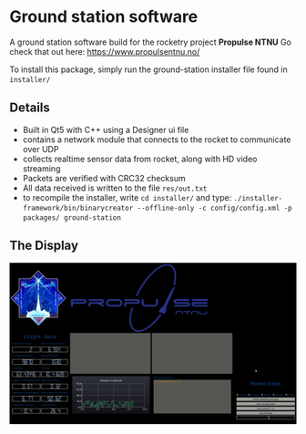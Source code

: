 # Ground station software
A ground station software build for the rocketry project **Propulse NTNU**
Go check that out here: https://www.propulsentnu.no/

To install this package, simply run the ground-station installer file found in `installer/`
## Details
- Built in Qt5 with C++ using a Designer ui file
- contains a network module that connects to the rocket to communicate over UDP
- collects realtime sensor data from rocket, along with HD video streaming
- Packets are verified with CRC32 checksum
- All data received is written to the file `res/out.txt`
- to recompile the installer, write `cd installer/` and type: `./installer-framework/bin/binarycreator --offline-only -c config/config.xml -p packages/ ground-station`
## The Display
![alt text](https://raw.githubusercontent.com/mariusud/Ground-station/master/res/sample_screenshot.png)
